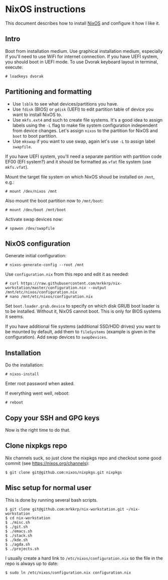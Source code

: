 # NixOS instructions

This document describes how to install [NixOS](https://nixos.org) and
configure it how I like it.

## Intro

Boot from installation medium. Use graphical installation medium, especially
if you'll need to use WiFi for internet connection. If you have UEFI system,
you should boot in UEFI mode. To use Dvorak keyboard layout in terminal,
execute:

```console
# loadkeys dvorak
```

## Partitioning and formatting

* Use `lsblk` to see what devices/partitions you have.
* Use `fdisk` (BIOS) or `gdisk` (UEFI) to edit partition table of device you
  want to install NixOS to.
* Use `mkfs.ext4` and such to create file systems. It's a good idea to
  assign labels using the `-L` flag to make file system configuration
  independent from device changes. Let's assign `nixos` to the partition for
  NixOS and `boot` to boot partition.
* Use `mkswap` if you want to use swap, again let's use `-L` to assign label
  `swapfile`.

If you have UEFI system, you'll need a separate partition with partition
code EF00 (EFI system?) and it should be formatted as `vfat` file system
(use `mkfs.vfat`).

Mount the target file system on which NixOS shoud be installed on `/mnt`,
e.g.:

```console
# mount /dev/nixos /mnt
```

Also mount the boot partition now to `/mnt/boot`:

```console
# mount /dev/boot /mnt/boot
```

Activate swap devices now:

```console
# spawon /dev/swapfile
```

## NixOS configuration

Generate initial configuration:

```console
# nixos-generate-config --root /mnt
```

Use `configuration.nix` from this repo and edit it as needed:

```console
# curl https://raw.githubusercontent.com/mrkkrp/nix-workstation/master/configuration.nix --output /mnt/etc/nixos/configuration.nix
# nano /mnt/etc/nixos/configuration.nix
```

Set `boot.loader.grub.device` to specify on which disk GRUB boot loader is
to be installed. Without it, NixOS cannot boot. This is only for BIOS
systems it seems.

If you have additional file systems (additional SSD/HDD drives) you want to
be mounted by default, add them to `fileSystems` (example is given in the
configuration). Add swap devices to `swapDevices`.

## Installation

Do the installation:

```console
# nixos-install
```

Enter root password when asked.

If everything went well, reboot:

```console
# reboot
```

## Copy your SSH and GPG keys

Now is the right time to do that.

## Clone nixpkgs repo

Nix channels suck, so just clone the nixpkgs repo and checkout some good
commit (see https://nixos.org/channels):

```console
$ git clone git@github.com:nixos/nixpkgs.git nixpkgs
```

## Misc setup for normal user

This is done by running several bash scripts.

```console
$ git clone git@github.com:mrkkrp/nix-workstation.git ~/nix-workstation
$ cd nix-workstation
$ ./misc.sh
$ ./git.sh
$ ./emacs.sh
$ ./stack.sh
$ ./kde.sh
$ ./agda.sh
$ ./projects.sh
```

I usually create a hard link to `/etc/nixos/configuration.nix` so the file
in the repo is always up to date:

```console
$ sudo ln /etc/nixos/configuration.nix configuration.nix
```
